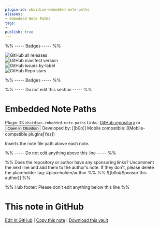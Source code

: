 ```yaml
---
plugin-id: obsidian-embedded-note-paths
aliases:
- Embedded Note Paths
tags: 
- 
publish: true
---
```


%% ----- Badges ----- %%

![GitHub all releases](https://img.shields.io/github/downloads/b0o/obsidian-embedded-note-paths/total?color=573E7A&logo=github&style=for-the-badge)   
![GitHub manifest version](https://img.shields.io/github/manifest-json/v/b0o/obsidian-embedded-note-paths?color=573E7A&logo=github&style=for-the-badge)   
![GitHub issues by-label](https://img.shields.io/github/issues/b0o/obsidian-embedded-note-paths/help%20wanted?color=573E7A&logo=github&style=for-the-badge)   
![GitHub Repo stars](https://img.shields.io/github/stars/b0o/obsidian-embedded-note-paths?color=573E7A&logo=github&style=for-the-badge)

%% ----- Badges ----- %%

%% ----- Do not edit this section ----- %%

# Embedded Note Paths

Plugin ID: `obsidian-embedded-note-paths`
Links: [GitHub repository](https://github.com/b0o/obsidian-embedded-note-paths) or [<button id=HH>Open in Obsidian</button>](obsidian://show-plugin?id=obsidian-embedded-note-paths)
Developed by: [[b0o]]
Mobile compatible: [[Mobile-compatible plugins|Yes]]

Inserts the note file path above each note.

%% ----- Do not edit anything above this line ----- %% 

%% Does the repository or author have any sponsoring links? Uncomment the next line and add them to the author's note. If they don't, please delete the placeholder tag: #placeholder/author %%
%% ![[b0o#Sponsor this author]] %%

%% Hub footer: Please don't edit anything below this line %%

# This note in GitHub

<span class="git-footer">[Edit In GitHub](https://github.dev/obsidian-community/obsidian-hub/blob/main/02%20-%20Community%20Expansions/02.05%20All%20Community%20Expansions/Plugins/obsidian-embedded-note-paths.md "git-hub-edit-note") | [Copy this note](https://raw.githubusercontent.com/obsidian-community/obsidian-hub/main/02%20-%20Community%20Expansions/02.05%20All%20Community%20Expansions/Plugins/obsidian-embedded-note-paths.md "git-hub-copy-note") | [Download this vault](https://github.com/obsidian-community/obsidian-hub/archive/refs/heads/main.zip "git-hub-download-vault") </span>
